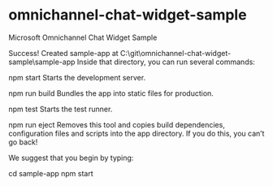 # omnichannel-chat-widget-sample
Microsoft Omnichannel Chat Widget Sample



Success! Created sample-app at C:\git\omnichannel-chat-widget-sample\sample-app
Inside that directory, you can run several commands:

  npm start
    Starts the development server.

  npm run build
    Bundles the app into static files for production.

  npm test
    Starts the test runner.

  npm run eject
    Removes this tool and copies build dependencies, configuration files
    and scripts into the app directory. If you do this, you can’t go back!

We suggest that you begin by typing:

  cd sample-app
  npm start